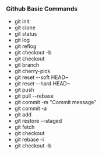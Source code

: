 ### Github Basic Commands

* git init
* git clone <https-url>
* git status
* git log
* git reflog
* git checkout -b <new-branch-name>
* git checkout <branch-name>
* git branch
* git cherry-pick
* git reset --soft HEAD~
* git reset --hard HEAD~
* git push
* git pull --rebase
* git commit -m "Commit message"
* git commit -a
* git add <file-name>
* git restore --staged <file-name>
* git fetch 
* git checkout <file-name>
* git rebase -i
* git checkout -b
